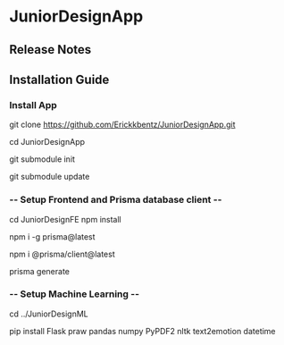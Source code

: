 # JuniorDesignApp

## Release Notes

## Installation Guide
### Install App
git clone https://github.com/Erickkbentz/JuniorDesignApp.git

cd JuniorDesignApp

git submodule init

git submodule update



### -- Setup Frontend and Prisma database client --
cd JuniorDesignFE
npm install

npm i -g prisma@latest

npm i @prisma/client@latest

prisma generate



### -- Setup Machine Learning --
cd ../JuniorDesignML

pip install Flask praw pandas numpy PyPDF2 nltk text2emotion datetime
